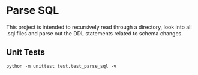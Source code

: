 # Parse SQL
This project is intended to recursively read through a directory, look into all .sql files and parse out the DDL statements related to schema changes.
## Unit Tests
```
python -m unittest test.test_parse_sql -v
```